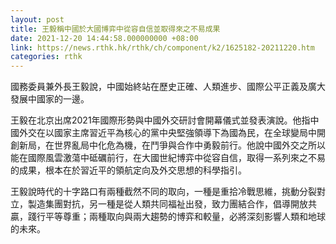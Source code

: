 ```yaml
---
layout: post
title: 王毅稱中國於大國博弈中從容自信並取得來之不易成果
date: 2021-12-20 14:44:58.000000000 +08:00
link: https://news.rthk.hk/rthk/ch/component/k2/1625182-20211220.htm
categories: rthk
---
```


國務委員兼外長王毅說，中國始終站在歷史正確、人類進步、國際公平正義及廣大發展中國家的一邊。

王毅在北京出席2021年國際形勢與中國外交研討會開幕儀式並發表演說。他指中國外交在以國家主席習近平為核心的黨中央堅強領導下為國為民，在全球變局中開創新局，在世界亂局中化危為機，在鬥爭與合作中勇毅前行。他說中國外交之所以能在國際風雲激蕩中砥礪前行，在大國世紀博弈中從容自信，取得一系列來之不易的成果，根本在於習近平的領航定向及外交思想的科學指引。

王毅說時代的十字路口有兩種截然不同的取向，一種是重拾冷戰思維，挑動分裂對立，製造集團對抗，另一種是從人類共同福祉出發，致力團結合作，倡導開放共贏，踐行平等尊重；兩種取向與兩大趨勢的博弈和較量，必將深刻影響人類和地球的未來。
